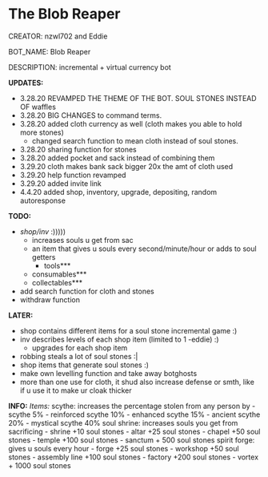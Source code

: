 # The Blob Reaper

CREATOR:          nzwl702 and Eddie

BOT_NAME:         Blob Reaper

DESCRIPTION:      incremental + virtual currency bot

**UPDATES:**
- 3.28.20 REVAMPED THE THEME OF THE BOT. SOUL STONES INSTEAD OF waffles
- 3.28.20 BIG CHANGES to command terms.
- 3.28.20 added cloth currency as well (cloth makes you able to hold more stones)
  - changed search function to mean cloth instead of soul stones.
- 3.28.20 sharing function for stones
- 3.28.20 added pocket and sack instead of combining them
- 3.29.20 cloth makes bank sack bigger 20x the amt of cloth used
- 3.29.20 help function revamped
- 3.29.20 added invite link
- 4.4.20 added shop, inventory, upgrade, depositing, random autoresponse

**TODO:**
- *shop/inv* :)))))
  - increases souls u get from sac
  - an item that gives u souls every second/minute/hour or adds to soul getters
    - tools***
  - consumables***
  - collectables***
- add search function for cloth and stones
- withdraw function

**LATER:**
- shop contains different items for a soul stone incremental game :)
- inv describes levels of each shop item (limited to 1 -eddie) :)
  - upgrades for each shop item
- robbing steals a lot of soul stones :|
- shop items that generate soul stones :)
- make own levelling function and take away botghosts
-  more than one use for cloth, it shud also increase defense or smth, like if u use it to make ur cloak thicker

**INFO:**
*Items:*
scythe: increases the percentage stolen from any person by
    - scythe 5%
    - reinforced scythe 10%
    - enhanced scythe 15%
    - ancient scythe 20%
    - mystical scythe 40%
soul shrine: increases souls you get from sacrificing
    - shrine +10 soul stones
    - altar +25 soul stones
    - chapel +50 soul stones
    - temple +100 soul stones
    - sanctum + 500 soul stones
spirit forge: gives u souls every hour
    - forge +25 soul stones
    - workshop +50 soul stones
    - assembly line +100 soul stones
    - factory +200 soul stones
    - vortex + 1000 soul stones
